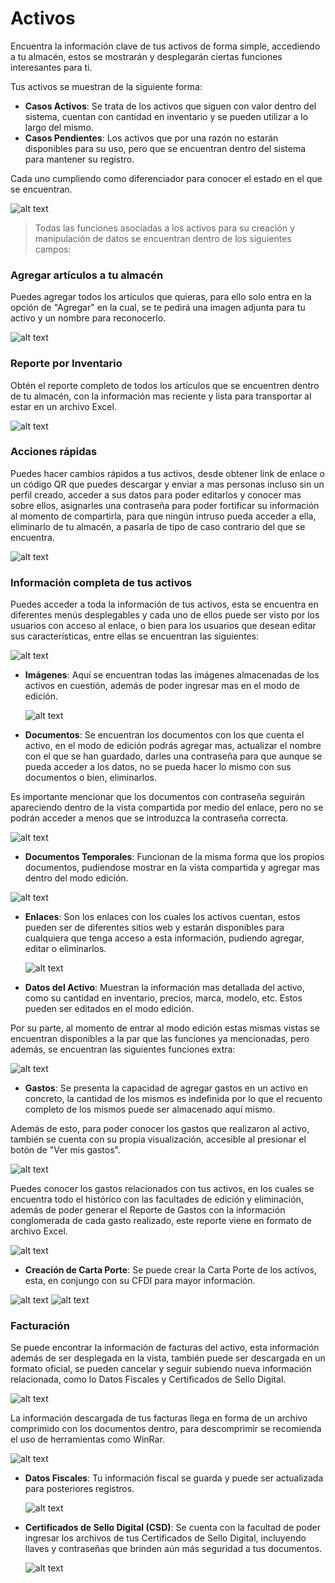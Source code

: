 # Activos

Encuentra la información clave de tus activos de forma simple, accediendo a tu almacén, estos se mostrarán y desplegarán ciertas funciones interesantes para ti.

Tus activos se muestran de la siguiente forma:

- **Casos Activos**: Se trata de los activos que siguen con valor dentro del sistema, cuentan con cantidad en inventario y se pueden utilizar a lo largo del mismo.
- **Casos Pendientes**: Los activos que por una razón no estarán disponibles para su uso, pero que se encuentran dentro del sistema para mantener su registro.
  
Cada uno cumpliendo como diferenciador para conocer el estado en el que se encuentran.

![alt text](~/images/act1.png)

> Todas las funciones asociadas a los activos para su creación y manipulación de datos se encuentran dentro de los siguientes campos:

### Agregar artículos a tu almacén

Puedes agregar todos los artículos que quieras, para ello solo entra en la opción de "Agregar" en la cual, se te pedirá una imagen adjunta para tu activo y un nombre para reconocerlo.

![alt text](~/images/act2.png)

### Reporte por Inventario

Obtén el reporte completo de todos los artículos que se encuentren dentro de tu almacén, con la información mas reciente y lista para transportar al estar en un archivo Excel.

![alt text](~/images/act3.png)

### Acciones rápidas

Puedes hacer cambios rápidos a tus activos, desde obtener link de enlace o un código QR que puedes descargar y enviar a mas personas incluso sin un perfil creado, acceder a sus datos para poder editarlos y conocer mas sobre ellos, asignarles una contraseña para poder fortificar su información al momento de compartirla, para que ningún intruso pueda acceder a ella, eliminarlo de tu almacén, a pasarla de tipo de caso contrario del que se encuentra.

![alt text](~/images/act4.png)

### Información completa de tus activos

Puedes acceder a toda la información de tus activos, esta se encuentra en diferentes menús desplegables y cada uno de ellos puede ser visto por los usuarios con acceso al enlace, o bien para los usuarios que desean editar sus características, entre ellas se encuentran las siguientes:

![alt text](~/images/act5.png)

- **Imágenes**: Aquí se encuentran todas las imágenes almacenadas de los activos en cuestión, además de poder ingresar mas en el modo de edición.
  
  ![alt text](~/images/act8.png)
  
- **Documentos**: Se encuentran los documentos con los que cuenta el activo, en el modo de edición podrás agregar mas, actualizar el nombre con el que se han guardado, darles una contraseña para que aunque se pueda acceder a los datos, no se pueda hacer lo mismo con sus documentos o bien, eliminarlos.
  
Es importante mencionar que los documentos con contraseña seguirán apareciendo dentro de la vista compartida por medio del enlace, pero no se podrán acceder a menos que se introduzca la contraseña correcta.

![alt text](~/images/act7.png)

- **Documentos Temporales**: Funcionan de la misma forma que los propios documentos, pudiendose mostrar en la vista compartida y agregar mas dentro del modo edición.

![alt text](~/images/act9.png)
  
- **Enlaces**: Son los enlaces con los cuales los activos cuentan, estos pueden ser de diferentes sitios web y estarán disponibles para cualquiera que tenga acceso a esta información, pudiendo agregar, editar o eliminarlos.
  
  ![alt text](~/images/act10.png)

- **Datos del Activo**: Muestran la información mas detallada del activo, como su cantidad en inventario, precios, marca, modelo, etc.
Estos pueden ser editados en el modo edición.

Por su parte, al momento de entrar al modo edición estas mismas vistas se encuentran disponibles a la par que las funciones ya mencionadas, pero además, se encuentran las siguientes funciones extra:

![alt text](~/images/act6.png)

- **Gastos**: Se presenta la capacidad de agregar gastos en un activo en concreto, la cantidad de los mismos es indefinida por lo que el recuento completo de los mismos puede ser almacenado aquí mismo.

Además de esto, para poder conocer los gastos que realizaron al activo, también se cuenta con su propia visualización, accesible al presionar el botón de "Ver mis gastos".

![alt text](~/images/act11.png)

Puedes conocer los gastos relacionados con tus activos, en los cuales se encuentra todo el histórico con las facultades de edición y eliminación, además de poder generar el Reporte de Gastos con la información conglomerada de cada gasto realizado, este reporte viene en formato de archivo Excel.

![alt text](~/images/act12.png)

- **Creación de Carta Porte**: Se puede crear la Carta Porte de los activos, esta, en conjungo con su CFDI para mayor información.

![alt text](~/images/act13.png)
![alt text](~/images/act14.png)

### Facturación

Se puede encontrar la información de facturas del activo, esta información además de ser desplegada en la vista, también puede ser descargada en un formato oficial, se pueden cancelar y seguir subiendo nueva información relacionada, como lo Datos Fiscales y Certificados de Sello Digital.

![alt text](~/images/act15.png)

La información descargada de tus facturas llega en forma de un archivo comprimido con los documentos dentro, para descomprimir se recomienda el uso de herramientas como WinRar.

![alt text](~/images/act18.png)

- **Datos Fiscales**: Tu información fiscal se guarda y puede ser actualizada para posteriores registros.
  
  ![alt text](~/images/act16.png)

- **Certificados de Sello Digital (CSD)**: Se cuenta con la facultad de poder ingresar los archivos de tus Certificados de Sello Digital, incluyendo llaves y contraseñas que brinden aún más seguridad a tus documentos.

  ![alt text](~/images/act17.png)
